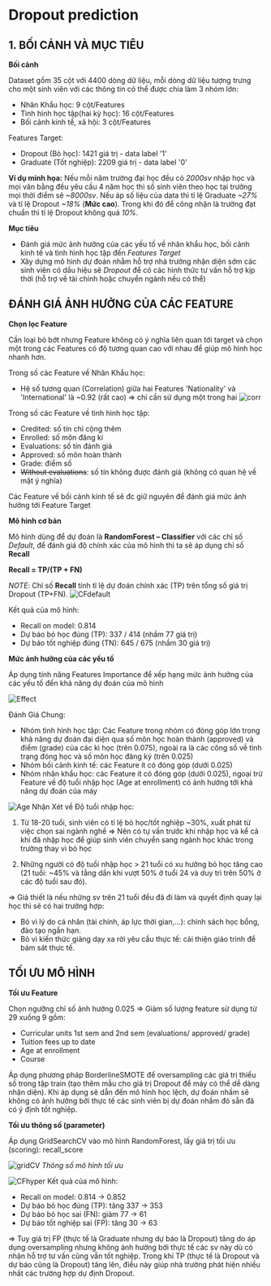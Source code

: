 
# Dropout prediction

## 1. BỐI CẢNH VÀ MỤC TIÊU
__Bối cảnh__

Dataset gồm 35 cột với 4400 dòng dữ liệu, mỗi dòng dữ liệu tượng trưng cho một sinh viên với các thông tin có thể được chia làm 3 nhóm lớn:
+ Nhân Khẩu học: 9 cột/Features
+ Tình hình học tập(hai kỳ học): 16 cột/Features
+ Bối cảnh kinh tế, xã hội: 3 cột/Features

Features Target: 
- Dropout (Bỏ học): 1421 giá trị - data label '1'
- Graduate (Tốt nghiệp): 2209 giá trị - data label '0'

__Ví dụ minh họa:__ Nếu mỗi năm trường đại học đều có _2000sv_ nhập học và mọi văn bằng đều yêu cầu 4 năm học thì số sinh viên theo học tại trường mọi thời điểm sẽ _~8000sv_. Nếu áp số liệu của data thì tỉ lệ Graduate _~27%_ và tỉ lệ Dropout _~18%_ (__Mức cao__). Trong khi đó để công nhận là trường đạt chuẩn thì tỉ lệ Dropout không quá _10%_.

__Mục tiêu__
- Đánh giá mức ảnh hưởng của các yếu tố về nhân khẩu học, bối cảnh kinh tế và tình hình học tập đến _Features Target_
- Xây dựng mô hình dự đoán nhằm hỗ trợ nhà trường nhận diện sớm các sinh viên có dấu hiệu sẽ _Dropout_ để có các hình thức tư vấn hỗ trợ kịp thời (hỗ trợ về tài chính hoặc chuyển ngành nếu có thể)

## ĐÁNH GIÁ ẢNH HƯỞNG CỦA CÁC FEATURE
__Chọn lọc Feature__

Cần loại bỏ bớt nhưng Feature không có ý nghĩa liên quan tới target và chọn một trong các Features có độ tương quan cao với nhau để giúp mô hình học nhanh hơn.

Trong số các Feature về Nhân Khẩu học:
- Hệ số tương quan (Correlation) giữa hai Features 'Nationality' và 'International' là ~0.92 (rất cao) => chỉ cần sử dụng một trong hai
![corr](https://github.com/vp1082000/Dropout-Prediction/assets/143709845/c52edf9b-0d22-48f3-b02e-dc92a3d022fd)


Trong số các Feature về tình hình học tập:
- Credited: số tín chỉ cộng thêm
- Enrolled: số môn đăng kí 
- Evaluations:  số tín đánh giá 
- Approved: số môn hoàn thành
- Grade: điểm số
- ~~Without evaluations~~: số tín không được đánh giá (không có quan hệ về mặt ý nghĩa)

Các Feature về bối cảnh kinh tế sẽ đc giữ nguyên để đánh giá mức ảnh hưởng tới Feature Target

__Mô hình cơ bản__

Mô hình dùng để dự đoán là __RandomForest – Classifier__ với các chỉ số _Default_, để đánh giá độ chính xác của mô hình thì ta sẽ áp dụng chỉ số __Recall__

__Recall = TP/(TP + FN)__

_NOTE_: Chỉ số __Recall__ tính tỉ lệ dự đoán chính xác (TP) trên tổng số giá trị Dropout (TP+FN).
![CFdefault](https://github.com/vp1082000/Dropout-Prediction/assets/143709845/a4e9e39f-14aa-4639-8c1a-865c146380c0)

Kết quả của mô hình:
- Recall on model:  0.814
- Dự báo bỏ học đúng (TP):   337 / 414 (nhầm 77 giá trị)
- Dự báo tốt nghiệp đúng (TN):   645 / 675 (nhầm 30 giá trị)

__Mức ảnh hưởng của các yếu tố__

Áp dụng tính năng Features Importance để xếp hạng mức ảnh hưởng của các yếu tố đến khả năng dự đoán của mô hình

![Effect](https://github.com/vp1082000/Dropout-Prediction/assets/143709845/f44becb7-db3b-44e9-8e81-4cac499ef1b4)

Đánh Giá Chung:
- Nhóm tình hình học tập: Các Feature trong nhóm có đóng góp lớn trong khả năng dự đoán đại diện qua số môn học hoàn thành (approved) và điểm (grade) của các kì học (trên 0.075), ngoài ra là các công số về tình trạng đóng học và số môn học đăng ký (trên 0.025)
- Nhóm bối cảnh kinh tế: các Feature ít có đóng góp (dưới 0.025)
- Nhóm nhân khẩu học: các Feature ít có đóng góp (dưới 0.025), ngoại trừ Feature về độ tuổi nhập học (Age at enrollment) có ảnh hưởng tới khả năng dự đoán của máy

![Age](https://github.com/vp1082000/Dropout-Prediction/assets/143709845/1973d069-545a-43bf-a5d1-1869bbca1eb3)
Nhận Xét về Độ tuổi nhập học:
1. Từ 18-20 tuổi, sinh viên có tỉ lệ bỏ học/tốt nghiệp ~30%, xuất phát từ việc chọn sai ngành nghề
=> Nên có tự vấn trước khi nhập học và kể cả khi đã nhập học để giúp sinh viên chuyển sang ngành học khác trong trường thay vì bỏ học

2. Những người có độ tuồi nhập học > 21 tuổi có xu hướng bỏ học tăng cao (21 tuổi: ~45% và tằng dần khi vượt 50% ở tuổi 24 và duy trì trên 50% ở các độ tuổi sau đó).

=> Giả thiết là nếu những sv trên 21 tuổi đều đã đi làm và quyết định quay lại học thì sẽ có hai trưởng hợp:
- Bỏ vì lý do cá nhân (tài chính, áp lực thời gian,…): chính sách học bổng, đào tạo ngắn hạn.
- Bỏ vì kiến thức giảng dạy xa rời yêu cầu thực tế: cải thiện giáo trình để bám sát thực tế.

## TỐI ƯU MÔ HÌNH 
__Tối ưu Feature__ 

Chọn ngưỡng chỉ số ảnh hưởng 0.025 => Giảm số lượng feature sử dụng từ 29 xuống 9 gồm:
- Curricular units 1st sem and 2nd sem (evaluations/ approved/ grade)
- Tuition fees up to date
- Age at enrollment
- Course

Áp dụng phương pháp BorderlineSMOTE để oversampling các giá trị thiểu số trong tập train (tạo thêm mẫu cho giá trị Dropout để máy có thể dễ dàng nhận diện). Khi áp dụng sẽ dẫn đến mô hình học lệch, dự đoán nhầm sẽ không có ảnh hưởng bởi thực tế các sinh viên bị dự đoán nhầm đó sẵn đã có ý định tốt nghiệp.

__Tối ưu thông số (parameter)__

Áp dụng GridSearchCV vào mô hình RandomForest, lấy giá trị tối ưu (scoring): recall_score


![gridCV](https://github.com/vp1082000/Dropout-Prediction/assets/143709845/ef9da79f-d388-4534-a6f8-249a8ca3354f)
_Thông số mô hình tối ưu_


![CFhyper](https://github.com/vp1082000/Dropout-Prediction/assets/143709845/71552bf5-3b2e-497a-9a1b-05584d2a2646)
Kết quả của mô hình:
- Recall on model:  0.814  ->  0.852
- Dự báo bỏ học đúng (TP):  tăng 337  ->  353
- Dự báo bỏ học sai (FN): giảm 77  ->  61
- Dự báo tốt nghiệp sai (FP): tăng 30 -> 63   

=> Tuy giá trị FP (thực tế là Graduate nhưng dự báo là Dropout) tăng do áp dụng oversampling nhưng không ảnh hưởng bởi thực tế các sv này dù có nhận hỗ trợ tư vấn cũng vẫn tốt nghiệp. Trong khi TP (thực tế là Dropout và dự báo cũng là Dropout) tăng lên, điều này giúp nhà trường phát hiện nhiều nhất các trường hợp dự định Dropout. 






















